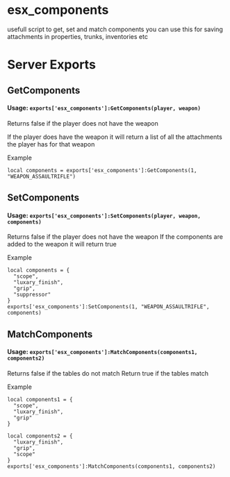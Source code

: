 # esx_components
usefull script to get, set and match components
you can use this for saving attachments in properties, trunks, inventories etc

# Server Exports
## GetComponents
#### Usage: `exports['esx_components']:GetComponents(player, weapon)`
Returns false if the player does not have the weapon

If the player does have the weapon it will return a list of all the attachments the player has for that weapon

Example
```
local components = exports['esx_components']:GetComponents(1, "WEAPON_ASSAULTRIFLE")
```

## SetComponents
#### Usage: `exports['esx_components']:SetComponents(player, weapon, components)`
Returns false if the player does not have the weapon
If the components are added to the weapon it will return true

Example
```
local components = {
  "scope",
  "luxary_finish",
  "grip",
  "suppressor"
}
exports['esx_components']:SetComponents(1, "WEAPON_ASSAULTRIFLE", components)
```

## MatchComponents
#### Usage: `exports['esx_components']:MatchComponents(components1, components2)`
Returns false if the tables do not match
Return true if the tables match

Example
```
local components1 = {
  "scope",
  "luxary_finish",
  "grip"
}

local components2 = {
  "luxary_finish",
  "grip",
  "scope"
}
exports['esx_components']:MatchComponents(components1, components2)
```
